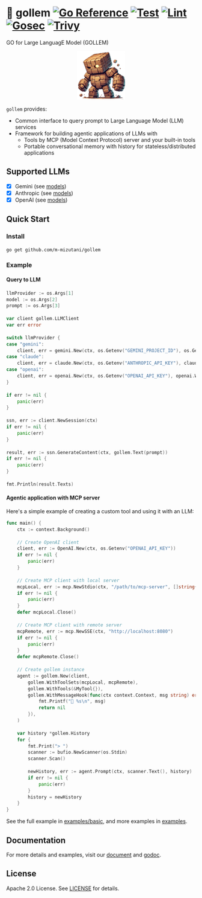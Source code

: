 # 🤖 gollem [![Go Reference](https://pkg.go.dev/badge/github.com/m-mizutani/gollem.svg)](https://pkg.go.dev/github.com/m-mizutani/gollem) [![Test](https://github.com/m-mizutani/gollem/actions/workflows/test.yml/badge.svg)](https://github.com/m-mizutani/gollem/actions/workflows/test.yml) [![Lint](https://github.com/m-mizutani/gollem/actions/workflows/lint.yml/badge.svg)](https://github.com/m-mizutani/gollem/actions/workflows/lint.yml) [![Gosec](https://github.com/m-mizutani/gollem/actions/workflows/gosec.yml/badge.svg)](https://github.com/m-mizutani/gollem/actions/workflows/gosec.yml) [![Trivy](https://github.com/m-mizutani/gollem/actions/workflows/trivy.yml/badge.svg)](https://github.com/m-mizutani/gollem/actions/workflows/trivy.yml)

GO for Large LanguagE Model (GOLLEM)

<p align="center">
  <img src="./doc/images/logo.png" height="128" />
</p>


`gollem` provides:
- Common interface to query prompt to Large Language Model (LLM) services
- Framework for building agentic applications of LLMs with
  - Tools by MCP (Model Context Protocol) server and your built-in tools
  - Portable conversational memory with history for stateless/distributed applications

## Supported LLMs

- [x] Gemini (see [models](https://ai.google.dev/gemini-api/docs/models?hl=ja))
- [x] Anthropic (see [models](https://docs.anthropic.com/en/docs/about-claude/models/all-models))
- [x] OpenAI (see [models](https://platform.openai.com/docs/models))

## Quick Start

### Install

```bash
go get github.com/m-mizutani/gollem
```

### Example

#### Query to LLM

```go
llmProvider := os.Args[1]
model := os.Args[2]
prompt := os.Args[3]

var client gollem.LLMClient
var err error

switch llmProvider {
case "gemini":
	client, err = gemini.New(ctx, os.Getenv("GEMINI_PROJECT_ID"), os.Getenv("GEMINI_LOCATION"), gemini.WithModel(model))
case "claude":
	client, err = claude.New(ctx, os.Getenv("ANTHROPIC_API_KEY"), claude.WithModel(model))
case "openai":
	client, err = openai.New(ctx, os.Getenv("OPENAI_API_KEY"), openai.WithModel(model))
}

if err != nil {
	panic(err)
}

ssn, err := client.NewSession(ctx)
if err != nil {
	panic(err)
}

result, err := ssn.GenerateContent(ctx, gollem.Text(prompt))
if err != nil {
	panic(err)
}

fmt.Println(result.Texts)
```

#### Agentic application with MCP server

Here's a simple example of creating a custom tool and using it with an LLM:

```go
func main() {
	ctx := context.Background()

	// Create OpenAI client
	client, err := OpenAI.New(ctx, os.Getenv("OPENAI_API_KEY"))
	if err != nil {
		panic(err)
	}

	// Create MCP client with local server
	mcpLocal, err := mcp.NewStdio(ctx, "/path/to/mcp-server", []string{}, mcp.WithEnvVars([]string{"MCP_ENV=test"}))
	if err != nil {
		panic(err)
	}
	defer mcpLocal.Close()

	// Create MCP client with remote server
	mcpRemote, err := mcp.NewSSE(ctx, "http://localhost:8080")
	if err != nil {
		panic(err)
	}
	defer mcpRemote.Close()

	// Create gollem instance
	agent := gollem.New(client,
		gollem.WithToolSets(mcpLocal, mcpRemote),
		gollem.WithTools(&MyTool{}),
		gollem.WithMessageHook(func(ctx context.Context, msg string) error {
			fmt.Printf("🤖 %s\n", msg)
			return nil
		}),
	)

	var history *gollem.History
	for {
		fmt.Print("> ")
		scanner := bufio.NewScanner(os.Stdin)
		scanner.Scan()

		newHistory, err := agent.Prompt(ctx, scanner.Text(), history)
		if err != nil {
			panic(err)
		}
		history = newHistory
	}
}
```

See the full example in [examples/basic](https://github.com/m-mizutani/gollem/tree/main/examples/basic), and more examples in [examples](https://github.com/m-mizutani/gollem/tree/main/examples).

## Documentation

For more details and examples, visit our [document](https://github.com/m-mizutani/gollem/tree/main/doc) and [godoc](https://pkg.go.dev/github.com/m-mizutani/gollem).

## License

Apache 2.0 License. See [LICENSE](LICENSE) for details.
